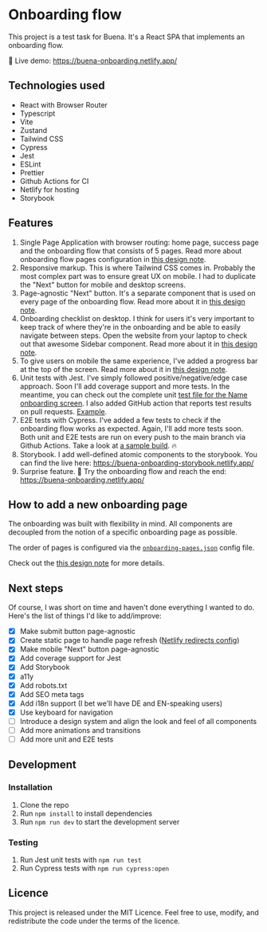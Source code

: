 # Onboarding flow

This project is a test task for Buena. It's a React SPA that implements an onboarding flow. 

🔗 Live demo: https://buena-onboarding.netlify.app/

## Technologies used

* React with Browser Router
* Typescript 
* Vite 
* Zustand
* Tailwind CSS
* Cypress
* Jest
* ESLint
* Prettier
* Github Actions for CI
* Netlify for hosting
* Storybook

## Features

1. Single Page Application with browser routing: home page, success page and the onboarding flow that consists of 5 pages. Read more about onboarding flow pages configuration in [this design note](design_notes/1_onboarding_configuration.md).
2. Responsive markup. This is where Tailwind CSS comes in. Probably the most complex part was to ensure great UX on mobile. I had to duplicate the "Next" button for mobile and desktop screens. 
3. Page-agnostic "Next" button. It's a separate component that is used on every page of the onboarding flow. Read more about it in [this design note](design_notes/3_next_button_functionality.md).
4. Onboarding checklist on desktop. I think for users it's very important to keep track of where they're in the onboarding and be able to easily navigate between steps. Open the website from your laptop to check out that awesome Sidebar component. Read more about it in [this design note](design_notes/4_sidebar_functionality.md). 
5. To give users on mobile the same experience, I've added a progress bar at the top of the screen. Read more about it in [this design note](design_notes/5_mobile_navigation.md).
6. Unit tests with Jest. I've simply followed positive/negative/edge case approach. Soon I'll add coverage support and more tests. In the meantime, you can check out the complete unit [test file for the Name onboarding screen](https://github.com/ikorotkaya/buena-onboarding/blob/main/src/pages/onboarding/Name.spec.tsx). I also added GitHub action that reports test results on pull requests. [Example](https://github.com/ikorotkaya/buena-onboarding/commit/000bfd9fe19741a3bce71c346104922d8fed16ee).
7. E2E tests with Cypress. I've added a few tests to check if the onboarding flow works as expected. Again, I'll add more tests soon. Both unit and E2E tests are run on every push to the main branch via Github Actions. Take a look at [a sample build](https://github.com/ikorotkaya/buena-onboarding/actions/runs/7173746064). 🔥
8. Storybook. I add well-defined atomic components to the storybook. You can find the live here: https://buena-onboarding-storybook.netlify.app/ 
9. Surprise feature. 🎁 Try the onboarding flow and reach the end: https://buena-onboarding.netlify.app/

## How to add a new onboarding page

The onboarding was built with flexibility in mind. All components are decoupled from the notion of a specific onboarding page as possible. 

The order of pages is configured via the [`onboarding-pages.json`](https://github.com/ikorotkaya/onboarding-spa/blob/main/onboarding-pages.json) config file.

Check out the [this design note](design_notes/2_add_new_onboarding_page.md) for more details.

## Next steps

Of course, I was short on time and haven't done everything I wanted to do. Here's the list of things I'd like to add/improve:

- [x] Make submit button page-agnostic 
- [x] Create static page to handle page refresh ([Netlify redirects config](https://docs.netlify.com/routing/redirects/rewrites-proxies/#shadowing))
- [x] Make mobile "Next" button page-agnostic
- [x] Add coverage support for Jest
- [x] Add Storybook
- [x] a11y
- [x] Add robots.txt
- [x] Add SEO meta tags
- [x] Add i18n support (I bet we'll have DE and EN-speaking users) 
- [x] Use keyboard for navigation
- [ ] Introduce a design system and align the look and feel of all components
- [ ] Add more animations and transitions
- [ ] Add more unit and E2E tests

## Development 

### Installation

1. Clone the repo
2. Run `npm install` to install dependencies
3. Run `npm run dev` to start the development server

### Testing

1. Run Jest unit tests with `npm run test`
2. Run Cypress tests with `npm run cypress:open`

## Licence

This project is released under the MIT Licence. Feel free to use, modify, and redistribute the code under the terms of the licence.
